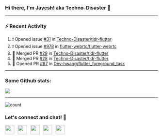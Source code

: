 ### Hi there, I'm [Jayesh!](https://technodisaster.com) aka Techno-Disaster 👋


---

### :zap: Recent Activity

<!--START_SECTION:activity-->
1. ❗️ Opened issue [#31](https://github.com//Techno-Disaster/tldr-flutter/issues/31) in [Techno-Disaster/tldr-flutter](https://github.com//Techno-Disaster/tldr-flutter)
2. ❗️ Opened issue [#978](https://github.com//flutter-webrtc/flutter-webrtc/issues/978) in [flutter-webrtc/flutter-webrtc](https://github.com//flutter-webrtc/flutter-webrtc)
3. 🎉 Merged PR [#29](https://github.com//Techno-Disaster/tldr-flutter/pull/29) in [Techno-Disaster/tldr-flutter](https://github.com//Techno-Disaster/tldr-flutter)
4. 🎉 Merged PR [#28](https://github.com//Techno-Disaster/tldr-flutter/pull/28) in [Techno-Disaster/tldr-flutter](https://github.com//Techno-Disaster/tldr-flutter)
5. 💪 Opened PR [#87](https://github.com//Dev-hwang/flutter_foreground_task/pull/87) in [Dev-hwang/flutter_foreground_task](https://github.com//Dev-hwang/flutter_foreground_task)
<!--END_SECTION:activity-->

---

### Some Github stats:

<a href="https://github.com/anuraghazra/github-readme-stats">
  <img align="center" src="https://github-readme-stats.vercel.app/api?username=Techno-Disaster&include_all_commits=false&count_private=true&show_icons=true&icon_color=f3437a&bg_color=30,f2ffe6,e6ffff" />
</a>

---

![count](https://komarev.com/ghpvc/?username=Techno-Disaster)


### Let's connect and chat! :incoming_envelope:

<p>
 <a href="https://gitlab.com/Techno-Disaster"><img height="30" src="https://img.shields.io/badge/gitlab-FCA121.svg??&style=for-the-badge&logo=gitlab"></a>&nbsp;&nbsp;
<a href="https://twitter.com/techno_disaster"><img height="30" src="https://img.shields.io/badge/twitter-%231DA1F2.svg?&style=for-the-badge&logo=twitter&logoColor=white"></a>&nbsp;&nbsp;
<a href="mailto:nirvejayesh@gmail.com"><img height="30" src="https://img.shields.io/badge/gmail-c14438?&style=for-the-badge&logo=gmail&logoColor=white"></a>&nbsp;&nbsp;
<a href="https://t.me/techno_disaster"><img height="30" src="https://img.shields.io/badge/telegram-blue?&style=for-the-badge&logo=telegram&logoColor=white" /></a>&nbsp;&nbsp;
<a href="https://www.linkedin.com/in/techno-disaster/"><img height="30" src="https://img.shields.io/badge/linkedin-blue.svg?&style=for-the-badge&logo=linkedin&logoColor=white"></a>&nbsp;&nbsp;

</p>

